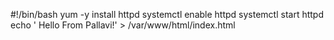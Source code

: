 #!/bin/bash yum -y install httpd systemctl enable httpd systemctl start httpd echo '
Hello From Pallavi!' > /var/www/html/index.html
